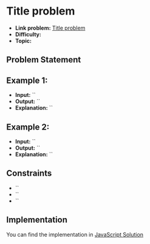 # Title problem

- **Link problem:** [Title problem](https://leetcode.com/problems//)
- **Difficulty:**
- **Topic:**

## Problem Statement

## Example 1:

- **Input:** ``
- **Output:** ``
- **Explanation:** ``

## Example 2:

- **Input:** ``
- **Output:** ``
- **Explanation:** ``

## Constraints

- ``
- ``
- ``

## Implementation

You can find the implementation in [JavaScript Solution](solution.js)
